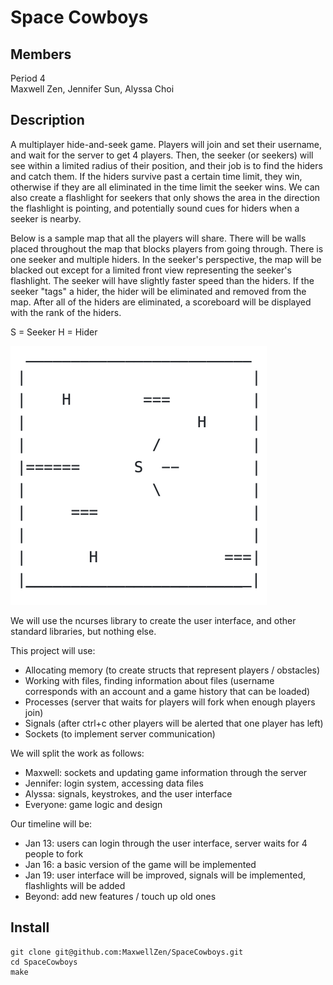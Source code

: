 # Space Cowboys

## Members
Period 4 \
Maxwell Zen, Jennifer Sun, Alyssa Choi

## Description
A multiplayer hide-and-seek game. Players will join and set their username, and wait for the server to get 4 players. Then, the seeker (or seekers) will see within a limited radius of their position, and their job is to find the hiders and catch them. If the hiders survive past a certain time limit, they win, otherwise if they are all eliminated in the time limit the seeker wins. We can also create a flashlight for seekers that only shows the area in the direction the flashlight is pointing, and potentially sound cues for hiders when a seeker is nearby.

Below is a sample map that all the players will share. There will be walls placed throughout the map that blocks players from going through. There is one seeker and multiple hiders. In the seeker's perspective, the map will be blacked out except for a limited front view representing the seeker's flashlight. The seeker will have slightly faster speed than the hiders. If the seeker "tags" a hider, the hider will be eliminated and removed from the map. After all of the hiders are eliminated, a scoreboard will be displayed with the rank of the hiders. 

S = Seeker 
H = Hider 

![alt text](https://raw.githubusercontent.com/MaxwellZen/HideAndSeek/main/Screen%20Shot%202022-01-12%20at%2010.43.54%20AM.png)

We will use the ncurses library to create the user interface, and other standard libraries, but nothing else.

This project will use:
- Allocating memory (to create structs that represent players / obstacles)
- Working with files, finding information about files (username corresponds with an account and a game history that can be loaded)
- Processes (server that waits for players will fork when enough players join)
- Signals (after ctrl+c other players will be alerted that one player has left)
- Sockets (to implement server communication)

We will split the work as follows:
- Maxwell: sockets and updating game information through the server
- Jennifer: login system, accessing data files
- Alyssa: signals, keystrokes, and the user interface
- Everyone: game logic and design

Our timeline will be:
- Jan 13: users can login through the user interface, server waits for 4 people to fork
- Jan 16: a basic version of the game will be implemented
- Jan 19: user interface will be improved, signals will be implemented, flashlights will be added
- Beyond: add new features / touch up old ones

## Install
```
git clone git@github.com:MaxwellZen/SpaceCowboys.git
cd SpaceCowboys
make
```
